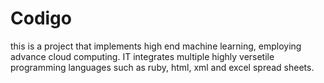 # Codigo
this is a project that implements high end machine learning, employing advance cloud computing. IT integrates multiple highly versetile programming languages such as ruby, html, xml and excel spread sheets.
